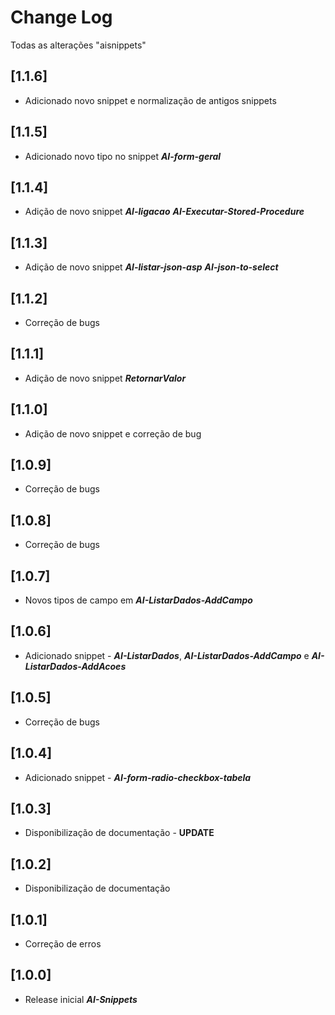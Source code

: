 # Change Log

Todas as alterações "aisnippets"

## [1.1.6]

- Adicionado novo snippet e normalização de antigos snippets

## [1.1.5]

-   Adicionado novo tipo no snippet **_AI-form-geral_**

## [1.1.4]

-   Adição de novo snippet **_AI-ligacao_** **_AI-Executar-Stored-Procedure_**

## [1.1.3]

-   Adição de novo snippet **_AI-listar-json-asp_** **_AI-json-to-select_**

## [1.1.2]

-   Correção de bugs

## [1.1.1]

-   Adição de novo snippet **_RetornarValor_**

## [1.1.0]

-   Adição de novo snippet e correção de bug

## [1.0.9]

-   Correção de bugs

## [1.0.8]

-   Correção de bugs

## [1.0.7]

-   Novos tipos de campo em **_AI-ListarDados-AddCampo_**

## [1.0.6]

-   Adicionado snippet - **_AI-ListarDados_**, **_AI-ListarDados-AddCampo_** e **_AI-ListarDados-AddAcoes_**

## [1.0.5]

-   Correção de bugs

## [1.0.4]

-   Adicionado snippet - **_AI-form-radio-checkbox-tabela_**

## [1.0.3]

-   Disponibilização de documentação - **UPDATE**

## [1.0.2]

-   Disponibilização de documentação

## [1.0.1]

-   Correção de erros

## [1.0.0]

-   Release inicial **_AI-Snippets_**
